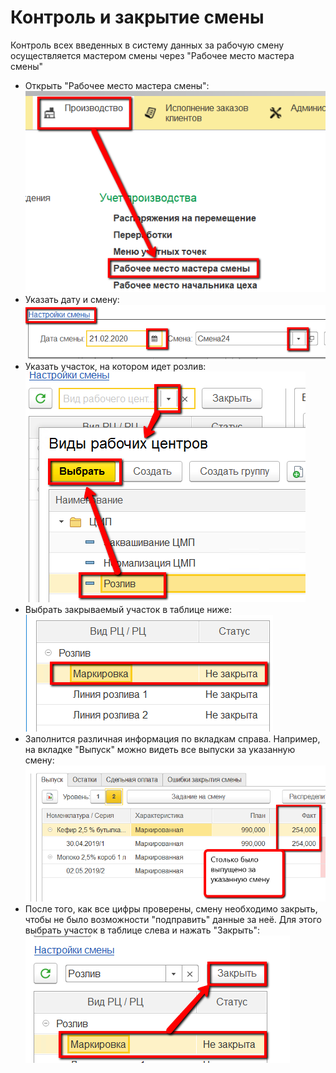 # Контроль и закрытие смены


Контроль всех введенных в систему данных за рабочую смену осуществляется
мастером смены через "Рабочее место мастера смены"


-   Открыть "Рабочее место мастера смены":      
![](CloseWorkShift.assets/drex_zakrytie_smeny_3_custom.png)
-   Указать дату и смену:  
![](CloseWorkShift.assets/drex_zakrytie_smeny_3_custom_2.png)
-   Указать участок, на котором идет розлив:  
![](CloseWorkShift.assets/drex_zakrytie_smeny_3_custom_3.png)
-   Выбрать закрываемый участок в таблице ниже:  
![](CloseWorkShift.assets/drex_zakrytie_smeny_3_custom_4.png)
-   Заполнится различная информация по вкладкам справа. Например, на
    вкладке "Выпуск" можно видеть все выпуски за указанную смену:  
![](CloseWorkShift.assets/drex_zakrytie_smeny_3_custom_5.png)
-   После того, как все цифры проверены, смену необходимо
    закрыть, чтобы не было возможности "подправить" данные за неё. Для
    этого выбрать участок в таблице слева и нажать "Закрыть":  
![](CloseWorkShift.assets/drex_zakrytie_smeny_3_custom_12.png)